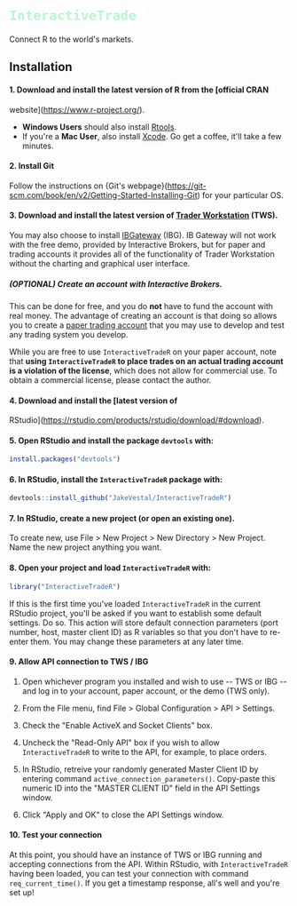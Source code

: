
<link rel="stylesheet" type="text/css" media="all" href="extra.css"/>

<h1 id="InteractiveTradeR-main-title">
<code style = "background-color: inherit; color: #baf5d2;">InteractiveTrade</code><span style = "color:White">R</span></h1>

<!-- badges: start -->
<!-- badges: end -->

Connect R to the world's markets.

## Installation

#### 1. Download and install the latest version of R from the [official CRAN
website](https://www.r-project.org/).
- **Windows Users** should also install
[Rtools](https://cran.r-project.org/bin/windows/Rtools/installer.html).
- If you're a **Mac User**, also install
[Xcode](https://apps.apple.com/us/app/xcode/id497799835?mt=12). Go get a coffee,
it'll take a few minutes.

#### 2. Install Git
Follow the instructions on {Git's
webpage}(https://git-scm.com/book/en/v2/Getting-Started-Installing-Git) for your
particular OS.

#### 3. Download and install the latest version of [Trader Workstation](https://www1.interactivebrokers.com/en/index.php?f=16040) (TWS).

You may also choose to install
[IBGateway](https://www1.interactivebrokers.com/en/index.php?f=16457) (IBG). IB
Gateway will not work with the free demo, provided by Interactive Brokers, but
for paper and trading accounts it provides all of the functionality of Trader
Workstation without the charting and graphical user interface.

##### (OPTIONAL) Create an account with Interactive Brokers.
This can be done for free, and you do **not** have to fund the account with real
money. The advantage of creating an account is that doing so allows you to
create a [paper trading
account](https://www.interactivebrokers.com/en/software/omnibrokers/topics/papertrader.htm)
that you may use to develop and test any trading system you develop.

While you are free to use `InteractiveTradeR` on your paper account, note that
**using `InteractiveTradeR` to place trades on an actual trading account is a
violation of the license**, which does not allow for commercial use. To obtain a
commercial license, please contact the author.

#### 4. Download and install the [latest version of
RStudio](https://rstudio.com/products/rstudio/download/#download).

#### 5. Open RStudio and install the package `devtools` with:
``` r
install.packages("devtools")
```

#### 6. In RStudio, install the `InteractiveTradeR` package with:
``` r
devtools::install_github("JakeVestal/InteractiveTradeR")
```

#### 7. In RStudio, create a new project (or open an existing one).
To create new, use File > New Project > New Directory > New Project. Name the
new project anything you want.

#### 8. Open your project and load `InteractiveTradeR` with:
``` r
library("InteractiveTradeR")
```
If this is the first time you've loaded `InteractiveTradeR` in the current
RStudio project, you'll be asked if you want to establish some default settings.
Do so. This action will store default connection parameters (port number, host,
master client ID) as R variables so that you don't have to re-enter them. You
may change these parameters at any later time.

#### 9. Allow API connection to TWS / IBG
1. Open whichever program you installed and wish to use -- TWS or IBG -- and log
in to your account, paper account, or the demo (TWS only).

2. From the File menu, find File > Global Configuration > API > Settings.

3. Check the "Enable ActiveX and Socket Clients" box.

4. Uncheck the "Read-Only API" box if you wish to allow `InteractiveTradeR` to
write to the API, for example, to place orders.

5. In RStudio, retreive your randomly generated Master Client ID by entering
command `active_connection_parameters()`. Copy-paste this numeric ID into the
"MASTER CLIENT ID" field in the API Settings window.

6. Click "Apply and OK" to close the API Settings window.

#### 10. Test your connection
At this point, you should have an instance of TWS or IBG running and accepting
connections from the API. Within RStudio, with `InteractiveTradeR` having been
loaded, you can test your connection with command `req_current_time()`. If you
get a timestamp response, all's well and you're set up!
